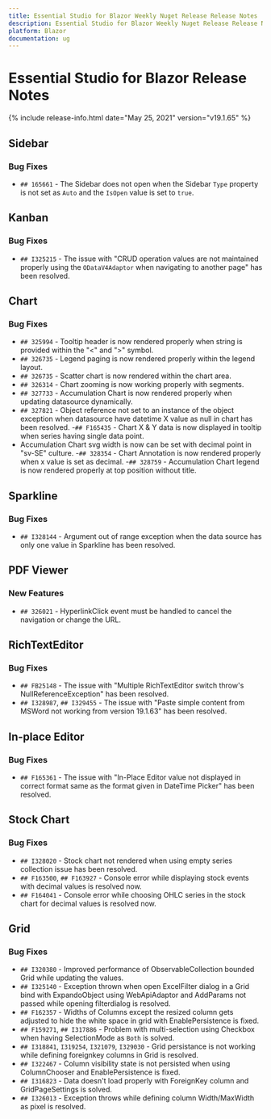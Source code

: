 ```yaml
---
title: Essential Studio for Blazor Weekly Nuget Release Release Notes  
description: Essential Studio for Blazor Weekly Nuget Release Release Notes  
platform: Blazor
documentation: ug
---
```


# Essential Studio for Blazor  Release Notes  

{% include release-info.html date="May 25, 2021"  version="v19.1.65" %} 



##  Sidebar

###    Bug Fixes

- `## 165661` - The Sidebar does not open when the Sidebar `Type` property is not set as `Auto`  and the `IsOpen` value is set to `true`.

##  Kanban

###    Bug Fixes

- `## I325215` - The issue with "CRUD operation values are not maintained properly using the `ODataV4Adaptor` when navigating to another page" has been resolved.

##  Chart

###    Bug Fixes

- `## 325994` - Tooltip header is now rendered properly when string is provided within the "<" and ">" symbol.
- `## 326735` - Legend paging is now rendered properly within the legend layout.
- `## 326735` - Scatter chart is now rendered within the chart area.
- `## 326314` - Chart zooming is now working properly with segments.
- `## 327733` - Accumulation Chart is now rendered properly when updating datasource dynamically.
- `## 327821` - Object reference not set to an instance of the object exception when datasource have datetime X value as null in chart has been resolved.
-`## F165435` - Chart X & Y data is now displayed in tooltip when series having single data point.
- Accumulation Chart svg width is now can be set with decimal point in "sv-SE" culture.
-`## 328354` - Chart Annotation is now rendered properly when x value is set as decimal.
-`## 328759` - Accumulation Chart legend is now rendered properly at top position without title.

##  Sparkline

###    Bug Fixes

- `## I328144` - Argument out of range exception when the data source has only one value in Sparkline has been resolved.

##  PDF Viewer

###    New Features

- `## 326021` - HyperlinkClick event must be handled to cancel the navigation or change the URL.

##  RichTextEditor

###    Bug Fixes

- `## FB25148` - The issue with "Multiple RichTextEditor switch throw's NullReferenceException" has been resolved.
- `## I328987`, `## I329455` - The issue with "Paste simple content from MSWord not working from version 19.1.63" has been resolved.

##  In-place Editor

###    Bug Fixes

- `## F165361` - The issue with "In-Place Editor value not displayed in correct format same as the format given in DateTime Picker" has been resolved.

##  Stock Chart

###    Bug Fixes

- `## I328020` - Stock chart not rendered when using empty series collection issue has been resolved.
- `## F163500`, `## F163927` - Console error while displaying stock events with decimal values is resolved now.
- `## F164041` - Console error while choosing OHLC series in the stock chart for decimal values is resolved now.

##  Grid

###    Bug Fixes

- `## I320380` - Improved performance of ObservableCollection bounded Grid while updating the values.
- `## I325140` - Exception thrown when open ExcelFilter dialog in a Grid bind with ExpandoObject using WebApiAdaptor and AddParams not passed while opening filterdialog is resolved.
- `## F162357` - Widths of Columns except the resized column gets adjusted to hide the white space in grid with EnablePersistence is fixed.
- `## F159271`, `## I317886` - Problem with multi-selection using Checkbox when having SelectionMode as `Both` is solved.
- `## I318841`, `I319254`, `I321079`, `I329030` - Grid persistance is not working while defining foreignkey columns in Grid is resolved.
- `## I322467` - Column visibility state is not persisted when using ColumnChooser and EnablePersistence is fixed.
- `## I316823` - Data doesn't load properly with ForeignKey column and GridPageSettings is solved.
- `## I326013` - Exception throws while defining column Width/MaxWidth as pixel is resolved.